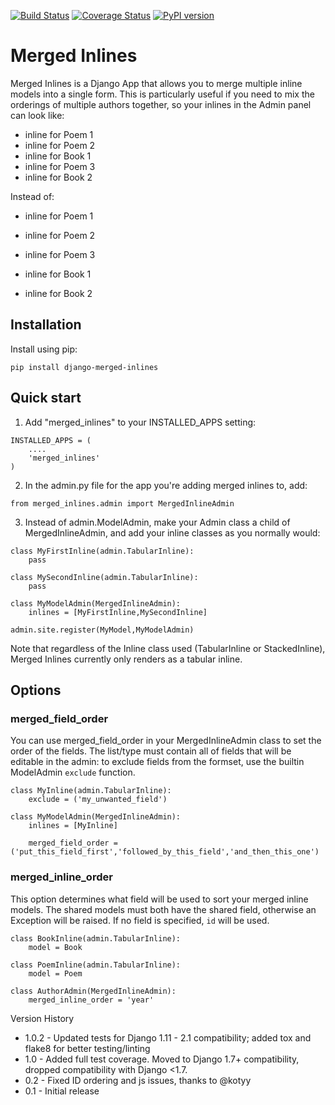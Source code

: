 [![Build Status](https://travis-ci.org/MattBroach/Django-Merged-Inlines.svg?branch=master)](https://travis-ci.org/MattBroach/Django-Merged-Inlines)
[![Coverage Status](https://coveralls.io/repos/github/MattBroach/Django-Merged-Inlines/badge.svg?branch=master)](https://coveralls.io/github/MattBroach/Django-Merged-Inlines?branch=master)
[![PyPI version](https://badge.fury.io/py/django-merged-inlines.svg)](https://badge.fury.io/py/django-merged-inlines)

# Merged Inlines

Merged Inlines is a Django App that allows you to merge multiple inline models into a single form.  This is particularly useful if you need to mix the orderings of multiple authors together, so your inlines in the Admin panel can look like:

* inline for Poem 1
* inline for Poem 2
* inline for Book 1
* inline for Poem 3
* inline for Book 2 

Instead of:

* inline for Poem 1
* inline for Poem 2
* inline for Poem 3

* inline for Book 1
* inline for Book 2 

## Installation

Install using pip:

    pip install django-merged-inlines

## Quick start

1. Add "merged_inlines" to your INSTALLED_APPS setting:

```
INSTALLED_APPS = (
    ....
    'merged_inlines'
)
```

2. In the admin.py file for the app you're adding merged inlines to, add:

```
from merged_inlines.admin import MergedInlineAdmin
```

3. Instead of admin.ModelAdmin, make your Admin class a child of MergedInlineAdmin, and add your inline classes as you normally would:

```
class MyFirstInline(admin.TabularInline):
    pass

class MySecondInline(admin.TabularInline):
    pass

class MyModelAdmin(MergedInlineAdmin):
    inlines = [MyFirstInline,MySecondInline]

admin.site.register(MyModel,MyModelAdmin)
```

Note that regardless of the Inline class used (TabularInline or StackedInline), Merged Inlines currently only renders as a tabular inline.

## Options

### merged_field_order

You can use merged_field_order in your MergedInlineAdmin class to set the order of the fields.  The list/type must contain all of fields that will be editable in the admin: to exclude fields from the formset, use the builtin ModelAdmin `exclude` function.

```
class MyInline(admin.TabularInline):
    exclude = ('my_unwanted_field')

class MyModelAdmin(MergedInlineAdmin):
    inlines = [MyInline]

    merged_field_order = ('put_this_field_first','followed_by_this_field','and_then_this_one')
```

### merged_inline_order 

This option determines what field will be used to sort your merged inline models. The shared models must both have the shared field, otherwise an Exception will be raised.  If no field is specified, `id` will be used.

```
class BookInline(admin.TabularInline):
    model = Book

class PoemInline(admin.TabularInline):
    model = Poem

class AuthorAdmin(MergedInlineAdmin):
    merged_inline_order = 'year'
```

Version History

* 1.0.2 - Updated tests for Django 1.11 - 2.1 compatibility; added tox and flake8 for better testing/linting
* 1.0 - Added full test coverage.  Moved to Django 1.7+ compatibility, dropped compatibility with Django <1.7. 
* 0.2 - Fixed ID ordering and js issues, thanks to @kotyy
* 0.1 - Initial release
